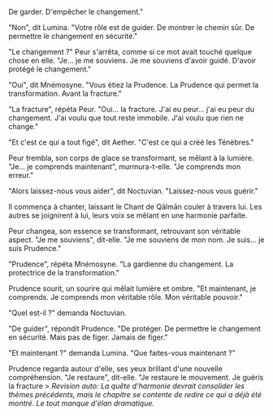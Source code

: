 De garder.
D'empêcher le changement."

"Non",
dit Lumina.
"Votre rôle est de guider.
De montrer le chemin sûr.
De permettre le changement
en sécurité."

"Le changement ?"
Peur s'arrêta,
comme si ce mot
avait touché quelque chose en elle.
"Je... je me souviens.
Je me souviens d'avoir guidé.
D'avoir protégé le changement."

"Oui",
dit Mnémosyne.
"Vous étiez la Prudence.
La Prudence qui permet
la transformation.
Avant la fracture."

"La fracture",
répéta Peur.
"Oui... la fracture.
J'ai eu peur...
j'ai eu peur du changement.
J'ai voulu que tout reste immobile.
J'ai voulu que rien ne change."

"Et c'est ce qui a tout figé",
dit Aether.
"C'est ce qui a créé
les Ténèbres."

Peur trembla,
son corps de glace se transformant,
se mêlant à la lumière.
"Je... je comprends maintenant",
murmura-t-elle.
"Je comprends mon erreur."

"Alors laissez-nous vous aider",
dit Noctuvian.
"Laissez-nous vous guérir."

Il commença à chanter,
laissant le Chant de Qālmān
couler à travers lui.
Les autres se joignirent à lui,
leurs voix se mêlant
en une harmonie parfaite.

Peur changea,
son essence se transformant,
retrouvant son véritable aspect.
"Je me souviens",
dit-elle.
"Je me souviens de mon nom.
Je suis... je suis Prudence."

"Prudence",
répéta Mnémosyne.
"La gardienne du changement.
La protectrice
de la transformation."

Prudence sourit,
un sourire qui mêlait
lumière et ombre.
"Et maintenant,
je comprends.
Je comprends mon véritable rôle.
Mon véritable pouvoir."

"Quel est-il ?"
demanda Noctuvian.

"De guider",
répondit Prudence.
"De protéger.
De permettre le changement
en sécurité.
Mais pas de figer.
Jamais de figer."

"Et maintenant ?"
demanda Lumina.
"Que faites-vous maintenant ?"

Prudence regarda autour d'elle,
ses yeux brillant
d'une nouvelle compréhension.
"Je restaure",
dit-elle.
"Je restaure le mouvement.
Je guéris la fracture > _Revision auto: La quête d'harmonie devrait consolider les thèmes précédents, mais le chapitre se contente de redire ce qui a déjà été montré. Le tout manque d'élan dramatique._
